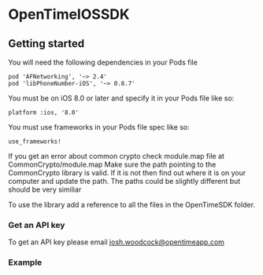 # OpenTimeIOSSDK

## Getting started 
You will need the following dependencies in your Pods file

    pod 'AFNetworking', '~> 2.4'
    pod 'libPhoneNumber-iOS', '~> 0.8.7'

You must be on iOS 8.0 or later and specify it in your Pods file like so: 

    platform :ios, '8.0'

You must use frameworks in your Pods file spec like so: 

    use_frameworks!

If you get an error about common crypto check module.map file at CommonCrypto/module.map
Make sure the path pointing to the CommonCrypto library is valid. If it is not then find out where it is on your computer and update the path. 
The paths could be slightly different but should be very similiar

To use the library add a reference to all the files in the OpenTimeSDK folder. 

### Get an API key
To get an API key please email josh.woodcock@opentimeapp.com

### Example

    
